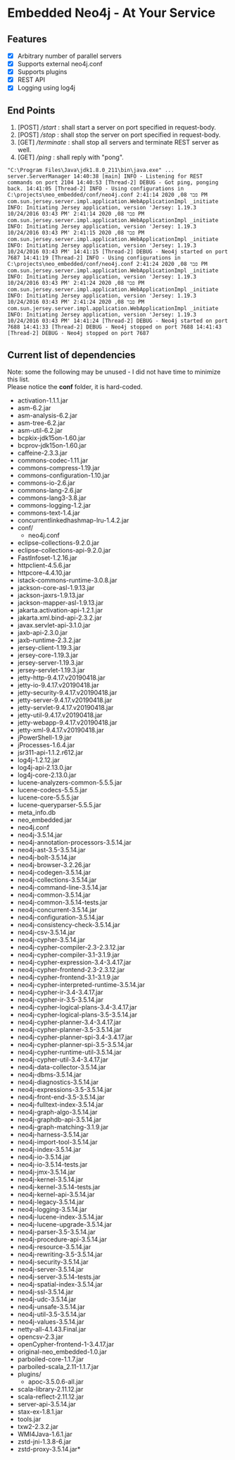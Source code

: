 # Embedded Neo4j - At Your Service  
  
## Features  
- [x] Arbitrary number of parallel servers
- [x] Supports external neo4j.conf  
- [x] Supports plugins
- [x] REST API
- [x] Logging using log4j

## End Points
1. [POST] */start* : shall start a server on port specified in request-body.
1. [POST] */stop* : shall stop the server on port specified in request-body.
1. [GET] */terminate* : shall stop all servers and terminate REST server as well.
1. [GET] */ping* : shall reply with "pong".

`"C:\Program Files\Java\jdk1.8.0_211\bin\java.exe" ... server.ServerManager
 14:40:38 [main] INFO - Listening for REST commands on port 2104
 14:40:53 [Thread-2] DEBUG - Got ping, ponging back.
 14:41:05 [Thread-2] INFO - Using configurations in C:\projects\neo_embedded/conf/neo4j.conf
 פבר 08, 2020 2:41:14 PM com.sun.jersey.server.impl.application.WebApplicationImpl _initiate
 INFO: Initiating Jersey application, version 'Jersey: 1.19.3 10/24/2016 03:43 PM'
 פבר 08, 2020 2:41:14 PM com.sun.jersey.server.impl.application.WebApplicationImpl _initiate
 INFO: Initiating Jersey application, version 'Jersey: 1.19.3 10/24/2016 03:43 PM'
 פבר 08, 2020 2:41:15 PM com.sun.jersey.server.impl.application.WebApplicationImpl _initiate
 INFO: Initiating Jersey application, version 'Jersey: 1.19.3 10/24/2016 03:43 PM'
 14:41:15 [Thread-2] DEBUG - Neo4j started on port 7687
 14:41:19 [Thread-2] INFO - Using configurations in C:\projects\neo_embedded/conf/neo4j.conf
 פבר 08, 2020 2:41:24 PM com.sun.jersey.server.impl.application.WebApplicationImpl _initiate
 INFO: Initiating Jersey application, version 'Jersey: 1.19.3 10/24/2016 03:43 PM'
 פבר 08, 2020 2:41:24 PM com.sun.jersey.server.impl.application.WebApplicationImpl _initiate
 INFO: Initiating Jersey application, version 'Jersey: 1.19.3 10/24/2016 03:43 PM'
 פבר 08, 2020 2:41:24 PM com.sun.jersey.server.impl.application.WebApplicationImpl _initiate
 INFO: Initiating Jersey application, version 'Jersey: 1.19.3 10/24/2016 03:43 PM'
 14:41:24 [Thread-2] DEBUG - Neo4j started on port 7688
 14:41:33 [Thread-2] DEBUG - Neo4j stopped on port 7688
 14:41:43 [Thread-2] DEBUG - Neo4j stopped on port 7687`

## Current list of dependencies
Note: some the following may be unused - I did not have time to minimize this list.  
Please notice the **conf** folder, it is hard-coded.
* activation-1.1.1.jar
* asm-6.2.jar
* asm-analysis-6.2.jar
* asm-tree-6.2.jar
* asm-util-6.2.jar
* bcpkix-jdk15on-1.60.jar
* bcprov-jdk15on-1.60.jar
* caffeine-2.3.3.jar
* commons-codec-1.11.jar
* commons-compress-1.19.jar
* commons-configuration-1.10.jar
* commons-io-2.6.jar
* commons-lang-2.6.jar
* commons-lang3-3.8.jar
* commons-logging-1.2.jar
* commons-text-1.4.jar
* concurrentlinkedhashmap-lru-1.4.2.jar
* conf/
    * neo4j.conf
* eclipse-collections-9.2.0.jar
* eclipse-collections-api-9.2.0.jar
* FastInfoset-1.2.16.jar
* httpclient-4.5.6.jar
* httpcore-4.4.10.jar
* istack-commons-runtime-3.0.8.jar
* jackson-core-asl-1.9.13.jar
* jackson-jaxrs-1.9.13.jar
* jackson-mapper-asl-1.9.13.jar
* jakarta.activation-api-1.2.1.jar
* jakarta.xml.bind-api-2.3.2.jar
* javax.servlet-api-3.1.0.jar
* jaxb-api-2.3.0.jar
* jaxb-runtime-2.3.2.jar
* jersey-client-1.19.3.jar
* jersey-core-1.19.3.jar
* jersey-server-1.19.3.jar
* jersey-servlet-1.19.3.jar
* jetty-http-9.4.17.v20190418.jar
* jetty-io-9.4.17.v20190418.jar
* jetty-security-9.4.17.v20190418.jar
* jetty-server-9.4.17.v20190418.jar
* jetty-servlet-9.4.17.v20190418.jar
* jetty-util-9.4.17.v20190418.jar
* jetty-webapp-9.4.17.v20190418.jar
* jetty-xml-9.4.17.v20190418.jar
* jPowerShell-1.9.jar
* jProcesses-1.6.4.jar
* jsr311-api-1.1.2.r612.jar
* log4j-1.2.12.jar
* log4j-api-2.13.0.jar
* log4j-core-2.13.0.jar
* lucene-analyzers-common-5.5.5.jar
* lucene-codecs-5.5.5.jar
* lucene-core-5.5.5.jar
* lucene-queryparser-5.5.5.jar
* meta_info.db
* neo_embedded.jar
* neo4j.conf
* neo4j-3.5.14.jar
* neo4j-annotation-processors-3.5.14.jar
* neo4j-ast-3.5-3.5.14.jar
* neo4j-bolt-3.5.14.jar
* neo4j-browser-3.2.26.jar
* neo4j-codegen-3.5.14.jar
* neo4j-collections-3.5.14.jar
* neo4j-command-line-3.5.14.jar
* neo4j-common-3.5.14.jar
* neo4j-common-3.5.14-tests.jar
* neo4j-concurrent-3.5.14.jar
* neo4j-configuration-3.5.14.jar
* neo4j-consistency-check-3.5.14.jar
* neo4j-csv-3.5.14.jar
* neo4j-cypher-3.5.14.jar
* neo4j-cypher-compiler-2.3-2.3.12.jar
* neo4j-cypher-compiler-3.1-3.1.9.jar
* neo4j-cypher-expression-3.4-3.4.17.jar
* neo4j-cypher-frontend-2.3-2.3.12.jar
* neo4j-cypher-frontend-3.1-3.1.9.jar
* neo4j-cypher-interpreted-runtime-3.5.14.jar
* neo4j-cypher-ir-3.4-3.4.17.jar
* neo4j-cypher-ir-3.5-3.5.14.jar
* neo4j-cypher-logical-plans-3.4-3.4.17.jar
* neo4j-cypher-logical-plans-3.5-3.5.14.jar
* neo4j-cypher-planner-3.4-3.4.17.jar
* neo4j-cypher-planner-3.5-3.5.14.jar
* neo4j-cypher-planner-spi-3.4-3.4.17.jar
* neo4j-cypher-planner-spi-3.5-3.5.14.jar
* neo4j-cypher-runtime-util-3.5.14.jar
* neo4j-cypher-util-3.4-3.4.17.jar
* neo4j-data-collector-3.5.14.jar
* neo4j-dbms-3.5.14.jar
* neo4j-diagnostics-3.5.14.jar
* neo4j-expressions-3.5-3.5.14.jar
* neo4j-front-end-3.5-3.5.14.jar
* neo4j-fulltext-index-3.5.14.jar
* neo4j-graph-algo-3.5.14.jar
* neo4j-graphdb-api-3.5.14.jar
* neo4j-graph-matching-3.1.9.jar
* neo4j-harness-3.5.14.jar
* neo4j-import-tool-3.5.14.jar
* neo4j-index-3.5.14.jar
* neo4j-io-3.5.14.jar
* neo4j-io-3.5.14-tests.jar
* neo4j-jmx-3.5.14.jar
* neo4j-kernel-3.5.14.jar
* neo4j-kernel-3.5.14-tests.jar
* neo4j-kernel-api-3.5.14.jar
* neo4j-legacy-3.5.14.jar
* neo4j-logging-3.5.14.jar
* neo4j-lucene-index-3.5.14.jar
* neo4j-lucene-upgrade-3.5.14.jar
* neo4j-parser-3.5-3.5.14.jar
* neo4j-procedure-api-3.5.14.jar
* neo4j-resource-3.5.14.jar
* neo4j-rewriting-3.5-3.5.14.jar
* neo4j-security-3.5.14.jar
* neo4j-server-3.5.14.jar
* neo4j-server-3.5.14-tests.jar
* neo4j-spatial-index-3.5.14.jar
* neo4j-ssl-3.5.14.jar
* neo4j-udc-3.5.14.jar
* neo4j-unsafe-3.5.14.jar
* neo4j-util-3.5-3.5.14.jar
* neo4j-values-3.5.14.jar
* netty-all-4.1.43.Final.jar
* opencsv-2.3.jar
* openCypher-frontend-1-3.4.17.jar
* original-neo_embedded-1.0.jar
* parboiled-core-1.1.7.jar
* parboiled-scala_2.11-1.1.7.jar
* plugins/
    * apoc-3.5.0.6-all.jar
* scala-library-2.11.12.jar
* scala-reflect-2.11.12.jar
* server-api-3.5.14.jar
* stax-ex-1.8.1.jar
* tools.jar
* txw2-2.3.2.jar
* WMI4Java-1.6.1.jar
* zstd-jni-1.3.8-6.jar
* zstd-proxy-3.5.14.jar*
